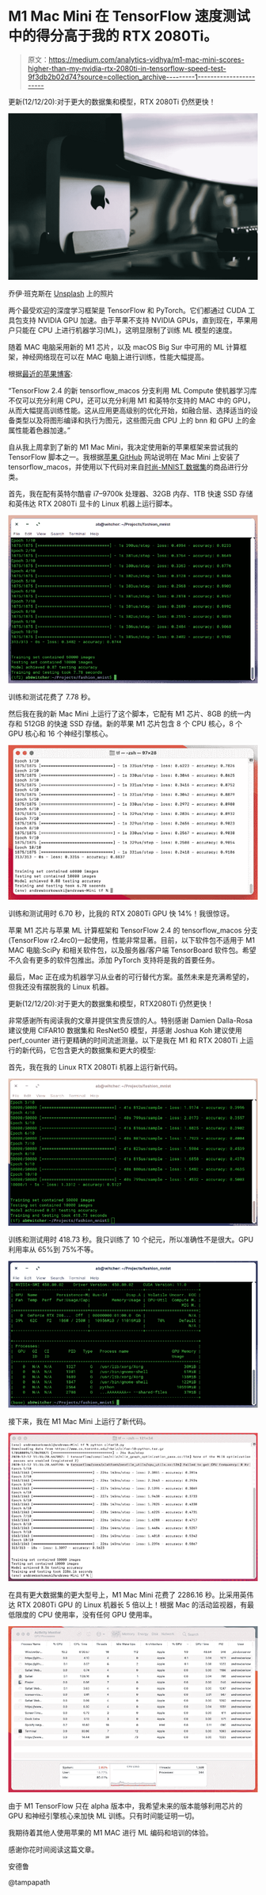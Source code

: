 # M1 Mac Mini 在 TensorFlow 速度测试中的得分高于我的 RTX 2080Ti。

> 原文：<https://medium.com/analytics-vidhya/m1-mac-mini-scores-higher-than-my-nvidia-rtx-2080ti-in-tensorflow-speed-test-9f3db2b02d74?source=collection_archive---------1----------------------->

更新(12/12/20):对于更大的数据集和模型，RTX 2080Ti 仍然更快！

![](img/084b1a85075cd6f3ad0b2b5954f58187.png)

乔伊·班克斯在 [Unsplash](https://unsplash.com/s/photos/mac-mini?utm_source=unsplash&utm_medium=referral&utm_content=creditCopyText) 上的照片

两个最受欢迎的深度学习框架是 TensorFlow 和 PyTorch。它们都通过 CUDA 工具包支持 NVIDIA GPU 加速。由于苹果不支持 NVIDIA GPUs，直到现在，苹果用户只能在 CPU 上进行机器学习(ML)，这明显限制了训练 ML 模型的速度。

随着 MAC 电脑采用新的 M1 芯片，以及 macOS Big Sur 中可用的 ML 计算框架，神经网络现在可以在 MAC 电脑上进行训练，性能大幅提高。

根据[最近的苹果博客](https://machinelearning.apple.com/updates/ml-compute-training-on-mac):

“TensorFlow 2.4 的新 tensorflow_macos 分支利用 ML Compute 使机器学习库不仅可以充分利用 CPU，还可以充分利用 M1 和英特尔支持的 MAC 中的 GPU，从而大幅提高训练性能。这从应用更高级别的优化开始，如融合层、选择适当的设备类型以及将图形编译和执行为图元，这些图元由 CPU 上的 bnn 和 GPU 上的金属性能着色器加速。”

自从我上周拿到了新的 M1 Mac Mini，我决定使用新的苹果框架来尝试我的 TensorFlow 脚本之一。我根据[苹果 GitHub](https://github.com/apple/tensorflow_macos) 网站说明在 Mac Mini 上安装了 tensorflow_macos，并使用以下代码对来自[时尚-MNIST 数据集](https://github.com/zalandoresearch/fashion-mnist)的商品进行分类。

首先，我在配有英特尔酷睿 i7–9700k 处理器、32GB 内存、1TB 快速 SSD 存储和英伟达 RTX 2080Ti 显卡的 Linux 机器上运行脚本。

![](img/8f516a5e0a510ba78c4019121f329c9f.png)

训练和测试花费了 7.78 秒。

然后我在我的新 Mac Mini 上运行了这个脚本，它配有 M1 芯片、8GB 的统一内存和 512GB 的快速 SSD 存储。新的苹果 M1 芯片包含 8 个 CPU 核心，8 个 GPU 核心和 16 个神经引擎核心。

![](img/498db03c215c090480fa2b2af866afa3.png)

训练和测试用时 6.70 秒，比我的 RTX 2080Ti GPU 快 14%！我很惊讶。

苹果 M1 芯片与苹果 ML 计算框架和 TensorFlow 2.4 的 tensorflow_macos 分支(TensorFlow r2.4rc0)一起使用，性能非常显著。目前，以下软件包不适用于 M1 MAC 电脑:SciPy 和相关软件包，以及服务器/客户端 TensorBoard 软件包。希望不久会有更多的软件包推出。添加 PyTorch 支持将是我的首要任务。

最后，Mac 正在成为机器学习从业者的可行替代方案。虽然未来是充满希望的，但我还没有摆脱我的 Linux 机器。

更新(12/12/20):对于更大的数据集和模型，RTX2080Ti 仍然更快！

非常感谢所有阅读我的文章并提供宝贵反馈的人。特别感谢 Damien Dalla-Rosa 建议使用 CIFAR10 数据集和 ResNet50 模型，并感谢 Joshua Koh 建议使用 perf_counter 进行更精确的时间流逝测量。以下是我在 M1 和 RTX 2080Ti 上运行的新代码，它包含更大的数据集和更大的模型:

首先，我在我的 Linux RTX 2080Ti 机器上运行新代码。

![](img/9e21a2cdeee53c78d4655385eb17a72c.png)

训练和测试用时 418.73 秒。我只训练了 10 个纪元，所以准确性不是很大。GPU 利用率从 65%到 75%不等。

![](img/5fcce62ab7b65e30dd8702ccbe067bbe.png)

接下来，我在 M1 Mac Mini 上运行了新代码。

![](img/8b1795ee8b9a39ee2fca68e8f5964d73.png)

在具有更大数据集的更大型号上，M1 Mac Mini 花费了 2286.16 秒。比采用英伟达 RTX 2080Ti GPU 的 Linux 机器长 5 倍以上！根据 Mac 的活动监视器，有最低限度的 CPU 使用率，没有任何 GPU 使用率。

![](img/da47cdea0c9017a78c1cf13d81ca9beb.png)

由于 M1 TensorFlow 只在 alpha 版本中，我希望未来的版本能够利用芯片的 GPU 和神经引擎核心来加快 ML 训练。只有时间能证明一切。

我期待着其他人使用苹果的 M1 MAC 进行 ML 编码和培训的体验。

感谢你花时间阅读这篇文章。

安德鲁

@tampapath